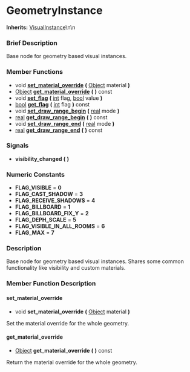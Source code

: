 #  GeometryInstance  
**Inherits:** [VisualInstance](class_visualinstance)\\n\\n
###  Brief Description  
Base node for geometry based visual instances.

###  Member Functions 
  * void  **[set_material_override](#set_material_override)**  **(** [Object](class_object) material  **)**
  * [Object](class_object)  **[get_material_override](#get_material_override)**  **(** **)** const
  * void  **[set_flag](#set_flag)**  **(** [int](class_int) flag, [bool](class_bool) value  **)**
  * [bool](class_bool)  **[get_flag](#get_flag)**  **(** [int](class_int) flag  **)** const
  * void  **[set_draw_range_begin](#set_draw_range_begin)**  **(** [real](class_real) mode  **)**
  * [real](class_real)  **[get_draw_range_begin](#get_draw_range_begin)**  **(** **)** const
  * void  **[set_draw_range_end](#set_draw_range_end)**  **(** [real](class_real) mode  **)**
  * [real](class_real)  **[get_draw_range_end](#get_draw_range_end)**  **(** **)** const

###  Signals  
  *  **visibility_changed**  **(** **)**

###  Numeric Constants  
  * **FLAG_VISIBLE** = **0**
  * **FLAG_CAST_SHADOW** = **3**
  * **FLAG_RECEIVE_SHADOWS** = **4**
  * **FLAG_BILLBOARD** = **1**
  * **FLAG_BILLBOARD_FIX_Y** = **2**
  * **FLAG_DEPH_SCALE** = **5**
  * **FLAG_VISIBLE_IN_ALL_ROOMS** = **6**
  * **FLAG_MAX** = **7**

###  Description  
Base node for geometry based visual instances. Shares some common functionality like visibility and custom materials.

###  Member Function Description  

#### <a name="set_material_override">set_material_override</a>
  * void  **set_material_override**  **(** [Object](class_object) material  **)**

Set the material override for the whole geometry.

#### <a name="get_material_override">get_material_override</a>
  * [Object](class_object)  **get_material_override**  **(** **)** const

Return the material override for the whole geometry.
